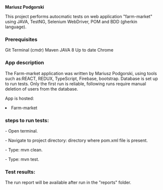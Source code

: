 <b>Mariusz Podgorski</b>
<p>This project performs autocmatic tests on web application "farm-market" using JAVA, TestNG, Selenium WebDriver, POM and BDD (gherkin language).</p>

<h3>Prerequisites</h3>
Git
Terminal (cmdr)
Maven
JAVA 8 
Up to date Chrome


<h3>App description</h3>
<p>The Farm-market application was written by Mariusz Podgorski, using tools such as:REACT, REDUX, TypeScript, Firebase, bootstrap.
Database is set up to run tests. Only the first run is reliable, following runs require manual deletion of users from the database.</p>

<p>App is hosted: <li href="https://farm-market-app-74e39.web.app">Farm-market</li></p>


<h3>steps to run tests:</h3>
<p>- Open terminal.</p>
<p>- Navigate to project directory: directory where pom.xml file is present.</p>
<p>- Type: mvn clean.</p>
<p>- Type: mvn test.</p>

<h3>Test results:</h3>
<p>The run report will be available after run in the "reports" folder.</p>

